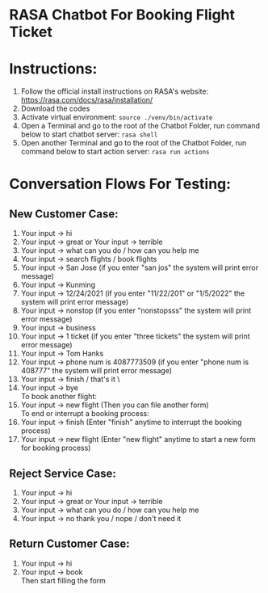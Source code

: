 # RASA Chatbot For Booking Flight Ticket

# Instructions:
1. Follow the official install instructions on RASA's website: https://rasa.com/docs/rasa/installation/
2. Download the codes
3. Activate virtual environment:
``` source ./venv/bin/activate ```
4. Open a Terminal and go to the root of the Chatbot Folder, run command below to start chatbot server:
``` rasa shell ```
5. Open another Terminal and go to the root of the Chatbot Folder, run command below to start action server:
``` rasa run actions ```

# Conversation Flows For Testing:

## New Customer Case:
1. Your input -> hi
2. Your input -> great or Your input -> terrible
3. Your input -> what can you do / how can you help me
4. Your input -> search flights / book flights
5. Your input -> San Jose (if you enter "san jos" the system will print error message)
6. Your input -> Kunming
7. Your input -> 12/24/2021 (if you enter "11/22/201" or "1/5/2022" the system will print error message)
8. Your input -> nonstop (if you enter "nonstopsss" the system will print error message)
9. Your input -> business 
10. Your input -> 1 ticket (if you enter "three tickets" the system will print error message)
11. Your input -> Tom Hanks 
12. Your input -> phone num is 4087773509 (if you enter "phone num is 408777" the system will print error message)
13. Your input -> finish / that's it \
14. Your input -> bye \
To book another flight:
15. Your input -> new flight (Then you can file another form) \
To end or interrupt a booking process:
16. Your input -> finish (Enter "finish" anytime to interrupt the booking process)
17. Your input -> new flight (Enter "new flight" anytime to start a new form for booking process)

## Reject Service Case:
1. Your input -> hi
2. Your input -> great or Your input -> terrible
3. Your input -> what can you do / how can you help me
4. Your input -> no thank you / nope / don't need it

## Return Customer Case:
1. Your input -> hi
2. Your input -> book \
Then start filling the form

